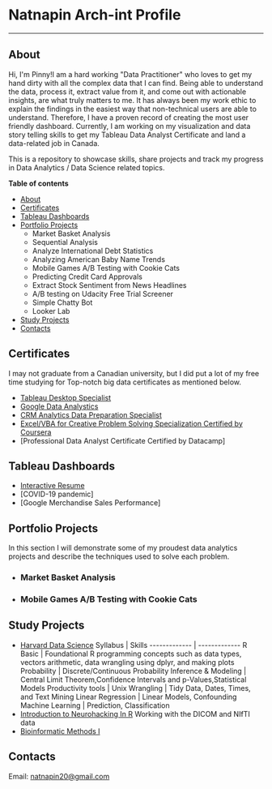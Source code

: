 # Natnapin Arch-int Profile <a name="TOP"></a>
---

## About <a name="about"></a> 
Hi, I'm Pinny!I am a hard working "Data Practitioner" who loves to get my hand dirty with all the complex data that I can find. Being able to understand the data, process it, extract value from it, and come out with actionable insights, are what truly matters to me. It has always been my work ethic to explain the findings in the easiest way that non-technical users are able to understand. Therefore, I have a proven record of creating the most user friendly dashboard. Currently, I am working on my visualization and data story telling skills to get my Tableau Data Analyst Certificate and land a data-related job in Canada. 

This is a repository to showcase skills, share projects and track my progress in Data Analytics / Data Science related topics.

**Table of contents**
  * [About](#about)
  * [Certificates](#certificates)
  * [Tableau Dashboards](#tableau-vizzes)
  * [Portfolio Projects](#portfolio-project)
    * Market Basket Analysis
    * Sequential Analysis
    * Analyze International Debt Statistics
    * Analyzing American Baby Name Trends
    * Mobile Games A/B Testing with Cookie Cats
    * Predicting Credit Card Approvals
    * Extract Stock Sentiment from News Headlines
    * A/B testing on Udacity Free Trial Screener
    * Simple Chatty Bot
    * Looker Lab
  * [Study Projects](#study-project)
  * [Contacts](#contact)

## Certificates <a name="certificates"></a>    
I may not graduate from a Canadian university, but I did put a lot of my free time studying for Top-notch big data certificates as mentioned below.  
 * [Tableau Desktop Specialist](https://www.credly.com/badges/b4d09a7b-5b61-4af2-80e5-e736ece7017b/public_url)
 * [Google Data Analystics](https://www.credly.com/badges/d25963e3-104a-43f0-84d1-7ddb968a730a/public_url)
 * [CRM Analytics Data Preparation Specialist](https://trailblazer.me/id/narchint)
 * [Excel/VBA for Creative Problem Solving Specialization Certified by Coursera](https://coursera.org/share/e247bf2671fbbdd021ee038beacb0e39)
 * [Professional Data Analyst Certificate Certified by Datacamp]

## Tableau Dashboards <a name="tableau-vizzes"></a>   
 * [Interactive Resume](https://public.tableau.com/app/profile/natnapin.arch.int/viz/NATNAPIN-INTERACTIVERESUME/Dashboard13)
 * [COVID-19 pandemic]
 * [Google Merchandise Sales Performance]
 
## Portfolio Projects <a name="portfolio-project"></a> 
In this section I will demonstrate some of my proudest data analytics projects and describe the techniques used to solve each problem.
 * ### Market Basket Analysis 
 * ### Mobile Games A/B Testing with Cookie Cats
 
## Study Projects <a name="study-project"></a> 
 * [Harvard Data Science](https://courses.edx.org/certificates/763db212457541059ef1c96e770e9572)
   Syllabus | Skills 
   ------------- | -------------
   R Basic  | Foundational R programming concepts such as data types, vectors arithmetic, data wrangling using dplyr, and making plots
   Probability | Discrete/Continuous Probability
   Inference & Modeling | Central Limit Theorem,Confidence Intervals and p-Values,Statistical Models
   Productivity tools | Unix
   Wrangling | Tidy Data, Dates, Times, and Text Mining
   Linear Regression | Linear Models, Confounding
   Machine Learning | Prediction, Classification
 * [Introduction to Neurohacking In R](https://coursera.org/share/cc6f39501d6e1abe035f6256415d76f5)
    Working with the DICOM and NIfTI data 
 * [Bioinformatic Methods I](https://coursera.org/share/f340bfa01225601624320946c52811a6)

## Contacts <a name="contact"></a>    
Email: natnapin20@gmail.com
